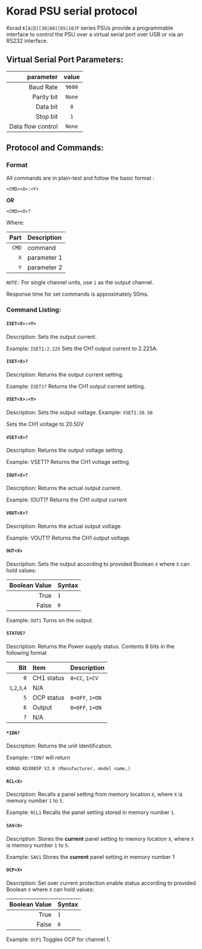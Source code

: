 # Korad PSU  serial protocol
Korad `K[A|D][30|60][05|10]P` series PSUs provide a programmable interface to control the PSU over a virtual serial port over USB or via an RS232 interface. 

## Virtual Serial Port Parameters:

|parameter        | value |
|----------------:|:-----:|
|Baud Rate        | `9600`|
|Parity bit       | `None`|
|Data bit         | `8`   |
|Stop bit         | `1`   |
|Data flow control| `None`|

## Protocol and Commands:

### Format
All commands are in plain-text and follow the basic format :

```
<CMD><X>:<Y>
```
**_OR_**
```
<CMD><X>?
```

Where:

| Part |Description |
|-----:|:-----------|
|`CMD` | command    |
| `X`  | parameter 1|
| `Y`  | parameter 2|

*`NOTE:`* For single channel units, use `1` as the output channel.

Response time for set commands is approximately 50ms.

### Command Listing:

#### `ISET<X>:<Y>`
Description: Sets the output current.

Example: `ISET1:2.225`
Sets the CH1 output current to 2.225A.

#### `ISET<X>?`
Description: Returns the output current setting.

Example: `ISET1?`
Returns the CH1 output current setting.

#### `VSET<X>:<Y>`
Description: Sets the output voltage.
Example: `VSET1:20.50`

Sets the CH1 voltage to 20.50V

#### `VSET<X>?`
Description: Returns the output voltage setting.

Example: VSET1?
Returns the CH1 voltage setting

#### `IOUT<X>?`
Description: Returns the actual output current.

Example: IOUT1?
Returns the CH1 output current

#### `VOUT<X>?`
Description: Returns the actual output voltage.

Example: VOUT1?
Returns the CH1 output voltage.

#### `OUT<X>`
Description: Sets the output according to provided Boolean `X` where `X` can hold values:

|Boolean Value| Syntax|
|-:|:-|
|True |`1`|
|False |`0`|

Example: `OUT1`
Turns on the output.

#### `STATUS?`
Description: Returns the Power supply status.
Contents 8 bits in the following format

|Bit                |Item       |Description    |
|------------------:|:----------|---------------|
|`0`                |CH1 status | `0=CC`, `1=CV`|
|`1`,`2`,`3`,`4`    |   N/A
|`5`                |OCP status |`0=OFF`, `1=ON`| 
|`6`                |Output     |`0=OFF`, `1=ON`|
|`7`                |   N/A                     |    

#### `*IDN?`
Description: Returns the unit identification.

Example: `*IDN?` will return 
```
KORAD KD3005P V2.0 (Manufacturer, model name,)
```

#### `RCL<X>`
Description: Recalls a panel setting from memory location `X`, where `X` is memory number `1` to `5`.

Example: `RCL1`  Recalls the panel setting stored in memory number `1`.

#### `SAV<X>`
Description: Stores the **current** panel setting to memory location `X`, where `X` is memory number `1` to `5`.

Example: `SAV1`
Stores the **current** panel setting in memory number 1

#### `OCP<X>`
Description: Set over current protection enable status according to provided Boolean `X` where `X` can hold values:

|Boolean Value| Syntax|
|-:|:-|
|True |`1`|
|False |`0`|

Example: `OCP1`
Toggles OCP for channel 1.
